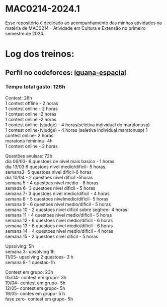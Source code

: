 # MAC0214-2024.1
Esse repositório é dedicado ao acompanhamento das minhas atividades na matéria de MAC0214 - Atividade em Cultura e Extensão no primeiro semestre de 2024.

# Log dos treinos:

## Perfil no codeforces: [iguana-espacial](https://codeforces.com/profile/Iguana-espacial)

### Tempo total gasto: 126h

Contest: 26h  
1 contest offline - 2 horas  
1 contest online - 2 horas  
1 contest online -2 horas  
1 contest online -2 horas  
1 contest online-(vjudge) - 4 horas(seletiva individual do maratonusp)  
1 contest online-(vjudge) - 4 horas  (seletiva individual maratonusp)
1 contest online- 2 horas  
maratona feminina- 4h  
1 contest online - 2 horas  

Questões avulsas: 72h  
dia 06/03- 6 questoes de nivel mais basico - 1 horas  
dia 13/03 6 questoes nivel medio/dificil- 5 horas.  
semana3- 5 questoes nivel dificil-6 horas  
dia 10/04 - 2 questoes nivel dificil -5horas  
semana 5 - 4 questoes nivel medio - 6 horas  
semada 6- 3 questoes nivel dificil - 5 horas  
semana 7- 3 questoes nivel medio/dificil - 4 horas  
semana 8 - 5 questoes nivelmedio/dificil- 5 horas  
semana 9 - 6 questoes nivel medio/dificil - 5 horas  
semana 10 - 2 questoes nivel dificil sobre segtree- 4 horas  
semana 11 - 4 questoes nivel medio/dificil - 5 horas  
semana 12 - 6 questoes nivel medio/dificil - 6 horas  
semana 13 - 6 questoes nivel medio/dificil - 6 horas  
semana 14 - 4 questoes nivel medio/dificil - 4 horas  
semana 15 - 2 questoes nivel dificil - 5 horas  




Upsolving: 5h  
semana 3- upsolving 1h  
11/05- upsolving 2 questoes- 3 h  
semana 8- 1 questao-1h

Contest em grupo: 23h  
05/04- contest em grupo- 3h  
19/04- contest em grupo- 5h  
12/05- contest em grupo- 5h  
19/05- contes em grupo- 5 h  
fase zero- contest em grupo- 5h
